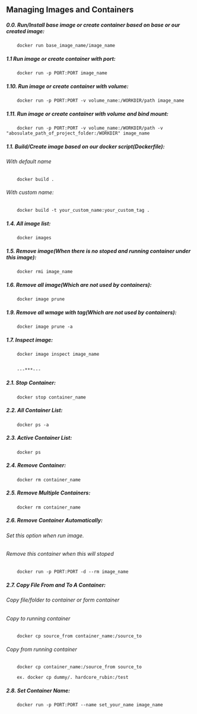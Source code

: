## Managing Images and Containers

##### 0.0. Run/Install base image or create container based on base or our created image:
        docker run base_image_name/image_name

##### 1.1 Run image or create container with port:
        docker run -p PORT:PORT image_name

##### 1.10. Run image or create container with volume:
        docker run -p PORT:PORT -v volume_name:/WORKDIR/path image_name

##### 1.11. Run image or create container with volume and bind mount:
        docker run -p PORT:PORT -v volume_name:/WORKDIR/path -v "abosulate_path_of_project_folder:/WORKDIR" image_name

##### 1.1. Build/Create image based on our docker script(Dockerfile):
###### With default name
        docker build .

###### With custom name:
        docker build -t your_custom_name:your_custom_tag .

##### 1.4. All image list:
        docker images

##### 1.5. Remove image(When there is no stoped and running container under this image):
        docker rmi image_name

##### 1.6. Remove all image(Which are not used by containers):
        docker image prune

##### 1.9. Remove all wmage with tag(Which are not used by containers):
        docker image prune -a

##### 1.7. Inspect image:
        docker image inspect image_name 


        ---***---

##### 2.1. Stop Container:
        docker stop container_name

##### 2.2. All Container List:
        docker ps -a

##### 2.3. Active Container List:
        docker ps

##### 2.4. Remove Container:
        docker rm container_name

##### 2.5. Remove Multiple Containers:
        docker rm container_name

##### 2.6. Remove Container Automatically:
###### Set this option when run image.
###### Remove this container when this will stoped
        docker run -p PORT:PORT -d --rm image_name

##### 2.7. Copy File From and To A Container:
###### Copy file/folder to container or form container
###### Copy to running container
        docker cp source_from container_name:/source_to

###### Copy from running container
        docker cp container_name:/source_from source_to

        ex. docker cp dummy/. hardcore_rubin:/test

##### 2.8. Set Container Name:
        docker run -p PORT:PORT --name set_your_name image_name